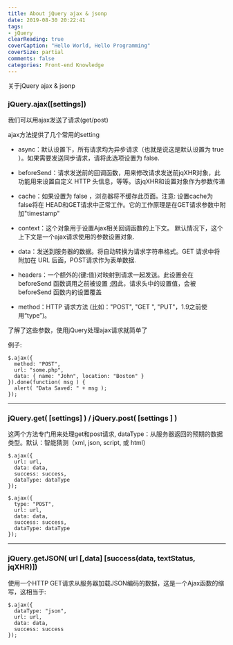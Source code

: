 ```yaml
---
title: About jQuery ajax & jsonp
date: 2019-08-30 20:22:41
tags:
- jQuery
clearReading: true
coverCaption: "Hello World, Hello Programming"
coverSize: partial
comments: false
categories: Front-end Knowledge
---
```


关于jQuery ajax & jsonp
<!--more-->

### jQuery.ajax([settings])

我们可以用ajax发送了请求(get/post)

ajax方法提供了几个常用的setting

- async：默认设置下，所有请求均为异步请求（也就是说这是默认设置为 true ）。如果需要发送同步请求，请将此选项设置为 false.

- beforeSend：请求发送前的回调函数，用来修改请求发送前jqXHR对象，此功能用来设置自定义 HTTP 头信息，等等。该jqXHR和设置对象作为参数传递

- cache：如果设置为 false ，浏览器将不缓存此页面。注意: 设置cache为 false将在 HEAD和GET请求中正常工作。它的工作原理是在GET请求参数中附加"timestamp"

- context：这个对象用于设置Ajax相关回调函数的上下文。 默认情况下，这个上下文是一个ajax请求使用的参数设置对象.

- data：发送到服务器的数据。将自动转换为请求字符串格式。GET 请求中将附加在 URL 后面，POST请求作为表单数据.

- headers：一个额外的{键:值}对映射到请求一起发送。此设置会在beforeSend 函数调用之前被设置 ;因此，请求头中的设置值，会被beforeSend 函数内的设置覆盖

- method：HTTP 请求方法 (比如："POST", "GET ", "PUT"，1.9之前使用“type”)。    

了解了这些参数，使用jQuery处理ajax请求就简单了

例子:

```JS
$.ajax({
  method: "POST",
  url: "some.php",
  data: { name: "John", location: "Boston" }
}).done(function( msg ) {
  alert( "Data Saved: " + msg );
});
```
***

### jQuery.get( [settings] ) / jQuery.post( [settings ] )

这两个方法专门用来处理get和post请求,
dataType：从服务器返回的预期的数据类型。默认：智能猜测（xml, json, script, 或 html）

```JS
$.ajax({
  url: url,
  data: data,
  success: success,
  dataType: dataType
});

$.ajax({
  type: "POST",
  url: url,
  data: data,
  success: success,
  dataType: dataType
});
```

***

### jQuery.getJSON( url [,data] [success(data, textStatus, jqXHR)])

使用一个HTTP GET请求从服务器加载JSON编码的数据，这是一个Ajax函数的缩写，这相当于:
```JS
$.ajax({
  dataType: "json",
  url: url,
  data: data,
  success: success
});
```



